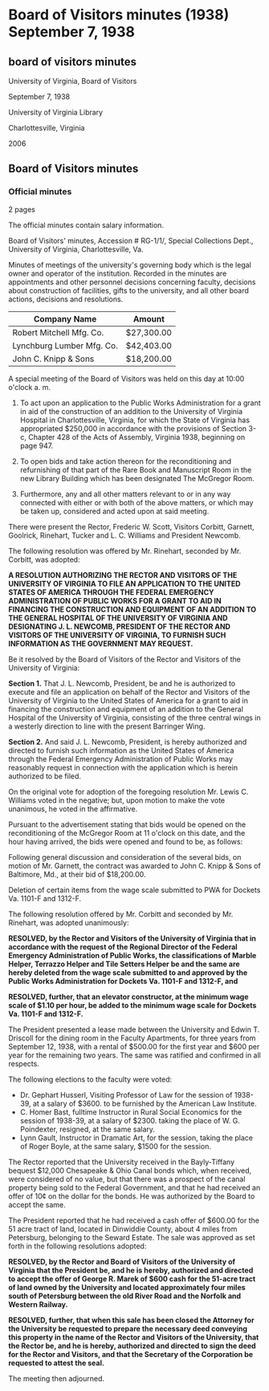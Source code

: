 <!-- llmformatted -->
# Board of Visitors minutes (1938) September 7, 1938

## board of visitors minutes

University of Virginia, Board of Visitors

September 7, 1938

University of Virginia Library

Charlottesville, Virginia

2006

## Board of Visitors minutes

### Official minutes

2 pages

The official minutes contain salary information.

Board of Visitors' minutes, Accession # RG-1/1/, Special Collections Dept., University of Virginia, Charlottesville, Va.

Minutes of meetings of the university's governing body which is the legal owner and operator of the institution. Recorded in the minutes are appointments and other personnel decisions concerning faculty, decisions about construction of facilities, gifts to the university, and all other board actions, decisions and resolutions.

| Company Name                     | Amount     |
|----------------------------------|------------|
| Robert Mitchell Mfg. Co.         | $27,300.00 |
| Lynchburg Lumber Mfg. Co.       | $42,403.00 |
| John C. Knipp & Sons             | $18,200.00 |

A special meeting of the Board of Visitors was held on this day at 10:00 o'clock a. m.

1. To act upon an application to the Public Works Administration for a grant in aid of the construction of an addition to the University of Virginia Hospital in Charlottesville, Virginia, for which the State of Virginia has appropriated $250,000 in accordance with the provisions of Section 3-c, Chapter 428 of the Acts of Assembly, Virginia 1938, beginning on page 947.

2. To open bids and take action thereon for the reconditioning and refurnishing of that part of the Rare Book and Manuscript Room in the new Library Building which has been designated The McGregor Room.

3. Furthermore, any and all other matters relevant to or in any way connected with either or with both of the above matters, or which may be taken up, considered and acted upon at said meeting.

There were present the Rector, Frederic W. Scott, Visitors Corbitt, Garnett, Goolrick, Rinehart, Tucker and L. C. Williams and President Newcomb.

The following resolution was offered by Mr. Rinehart, seconded by Mr. Corbitt, was adopted:

**A RESOLUTION AUTHORIZING THE RECTOR AND VISITORS OF THE UNIVERSITY OF VIRGINIA TO FILE AN APPLICATION TO THE UNITED STATES OF AMERICA THROUGH THE FEDERAL EMERGENCY ADMINISTRATION OF PUBLIC WORKS FOR A GRANT TO AID IN FINANCING THE CONSTRUCTION AND EQUIPMENT OF AN ADDITION TO THE GENERAL HOSPITAL OF THE UNIVERSITY OF VIRGINIA AND DESIGNATING J. L. NEWCOMB, PRESIDENT OF THE RECTOR AND VISITORS OF THE UNIVERSITY OF VIRGINIA, TO FURNISH SUCH INFORMATION AS THE GOVERNMENT MAY REQUEST.**

Be it resolved by the Board of Visitors of the Rector and Visitors of the University of Virginia:

**Section 1.** That J. L. Newcomb, President, be and he is authorized to execute and file an application on behalf of the Rector and Visitors of the University of Virginia to the United States of America for a grant to aid in financing the construction and equipment of an addition to the General Hospital of the University of Virginia, consisting of the three central wings in a westerly direction to line with the present Barringer Wing.

**Section 2.** And said J. L. Newcomb, President, is hereby authorized and directed to furnish such information as the United States of America through the Federal Emergency Administration of Public Works may reasonably request in connection with the application which is herein authorized to be filed.

On the original vote for adoption of the foregoing resolution Mr. Lewis C. Williams voted in the negative; but, upon motion to make the vote unanimous, he voted in the affirmative.

Pursuant to the advertisement stating that bids would be opened on the reconditioning of the McGregor Room at 11 o'clock on this date, and the hour having arrived, the bids were opened and found to be, as follows:

Following general discussion and consideration of the several bids, on motion of Mr. Garnett, the contract was awarded to John C. Knipp & Sons of Baltimore, Md., at their bid of $18,200.00.

Deletion of certain items from the wage scale submitted to PWA for Dockets Va. 1101-F and 1312-F.

The following resolution offered by Mr. Corbitt and seconded by Mr. Rinehart, was adopted unanimously:

**RESOLVED, by the Rector and Visitors of the University of Virginia that in accordance with the request of the Regional Director of the Federal Emergency Administration of Public Works, the classifications of Marble Helper, Terrazzo Helper and Tile Setters Helper be and the same are hereby deleted from the wage scale submitted to and approved by the Public Works Administration for Dockets Va. 1101-F and 1312-F, and**

**RESOLVED, further, that an elevator constructor, at the minimum wage scale of $1.10 per hour, be added to the minimum wage scale for Dockets Va. 1101-F and 1312-F.**

The President presented a lease made between the University and Edwin T. Driscoll for the dining room in the Faculty Apartments, for three years from September 12, 1938, with a rental of $500.00 for the first year and $600 per year for the remaining two years. The same was ratified and confirmed in all respects.

The following elections to the faculty were voted:

* Dr. Gephart Husserl, Visiting Professor of Law for the session of 1938-39, at a salary of $3600. to be furnished by the American Law Institute.
* C. Homer Bast, fulltime Instructor in Rural Social Economics for the session of 1938-39, at a salary of $2300. taking the place of W. G. Poindexter, resigned, at the same salary.
* Lynn Gault, Instructor in Dramatic Art, for the session, taking the place of Roger Boyle, at the same salary, $1500 for the session.

The Rector reported that the University received in the Bayly-Tiffany bequest $12,000 Chesapeake & Ohio Canal bonds which, when received, were considered of no value, but that there was a prospect of the canal property being sold to the Federal Government, and that he had received an offer of 10¢ on the dollar for the bonds. He was authorized by the Board to accept the same.

The President reported that he had received a cash offer of $600.00 for the 51 acre tract of land, located in Dinwiddie County, about 4 miles from Petersburg, belonging to the Seward Estate. The sale was approved as set forth in the following resolutions adopted:

**RESOLVED, by the Rector and Board of Visitors of the University of Virginia that the President be, and he is hereby, authorized and directed to accept the offer of George R. Marek of $600 cash for the 51-acre tract of land owned by the University and located approximately four miles south of Petersburg between the old River Road and the Norfolk and Western Railway.**

**RESOLVED, further, that when this sale has been closed the Attorney for the University be requested to prepare the necessary deed conveying this property in the name of the Rector and Visitors of the University, that the Rector be, and he is hereby, authorized and directed to sign the deed for the Rector and Visitors, and that the Secretary of the Corporation be requested to attest the seal.**

The meeting then adjourned.
